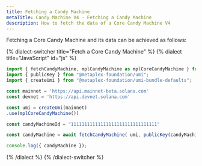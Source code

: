 ```yaml
---
title: Fetching a Candy Machine
metaTitle: Candy Machine V4 - Fetching a Candy Machine
description: How to fetch the data of a Core Candy Machine V4
---
```


Fetching a Core Candy Machine and its data can be achieved as follows:

{% dialect-switcher title="Fetch a Core Candy Machine" %}
{% dialect title="JavaScript" id="js" %}

```ts
import { fetchCandyMachine, mplCandyMachine as mplCoreCandyMachine } from "@metaplex-foundation/mpl-core-candy-machine";
import { publicKey } from "@metaplex-foundation/umi";
import { createUmi } from "@metaplex-foundation/umi-bundle-defaults";

const mainnet = 'https://api.mainnet-beta.solana.com'
const devnet = 'https://api.devnet.solana.com'

const umi = createUmi(mainnet)
.use(mplCoreCandyMachine())

const candyMachineId = "11111111111111111111111111111111"

const candyMachine = await fetchCandyMachine( umi, publicKey(candyMachineId));

console.log({ candyMachine });
```

{% /dialect %}
{% /dialect-switcher %}

